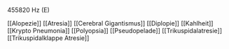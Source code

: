 455820 Hz (E)

[[Alopezie]]
[[Atresia]]
[[Cerebral Gigantismus]]
[[Diplopie]]
[[Kahlheit]]
[[Krypto Pneumonia]]
[[Polyopsia]]
[[Pseudopelade]]
[[Trikuspidalatresie]]
[[Trikuspidalklappe Atresie]]